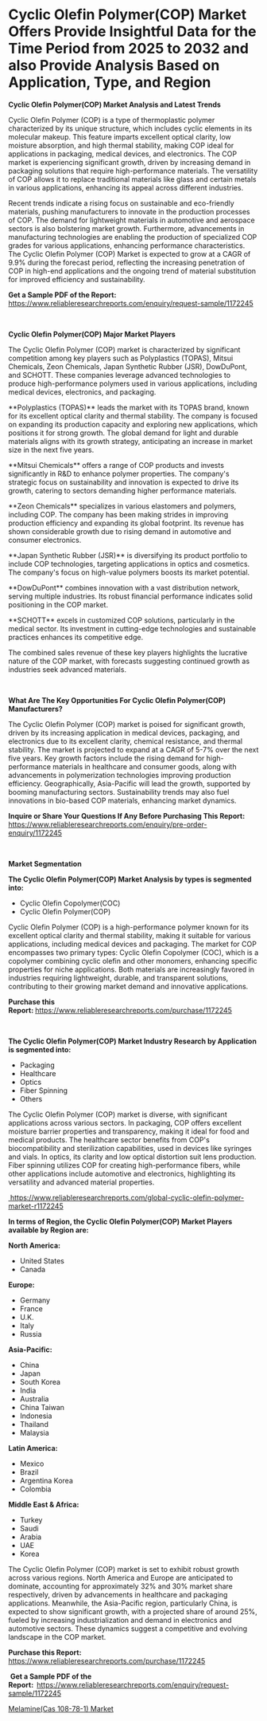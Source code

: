 <p><h1>Cyclic Olefin Polymer(COP) Market Offers Provide Insightful Data for the Time Period from 2025 to 2032 and also Provide Analysis Based on Application, Type, and Region</h1></p><p><strong>Cyclic Olefin Polymer(COP) Market Analysis and Latest Trends</strong></p>
<p><p>Cyclic Olefin Polymer (COP) is a type of thermoplastic polymer characterized by its unique structure, which includes cyclic elements in its molecular makeup. This feature imparts excellent optical clarity, low moisture absorption, and high thermal stability, making COP ideal for applications in packaging, medical devices, and electronics. The COP market is experiencing significant growth, driven by increasing demand in packaging solutions that require high-performance materials. The versatility of COP allows it to replace traditional materials like glass and certain metals in various applications, enhancing its appeal across different industries.</p><p>Recent trends indicate a rising focus on sustainable and eco-friendly materials, pushing manufacturers to innovate in the production processes of COP. The demand for lightweight materials in automotive and aerospace sectors is also bolstering market growth. Furthermore, advancements in manufacturing technologies are enabling the production of specialized COP grades for various applications, enhancing performance characteristics. The Cyclic Olefin Polymer (COP) Market is expected to grow at a CAGR of 9.9% during the forecast period, reflecting the increasing penetration of COP in high-end applications and the ongoing trend of material substitution for improved efficiency and sustainability.</p></p>
<p><strong>Get a Sample PDF of the Report:&nbsp;</strong> <a href="https://www.reliableresearchreports.com/enquiry/request-sample/1172245?utm_campaign=2278&utm_medium=2&utm_source=Github&utm_content=ia&utm_term=03042025&utm_id=cyclic-olefin-polymercop">https://www.reliableresearchreports.com/enquiry/request-sample/1172245</a></p>
<p>&nbsp;</p>
<p><strong>Cyclic Olefin Polymer(COP) Major Market Players</strong></p>
<p><p>The Cyclic Olefin Polymer (COP) market is characterized by significant competition among key players such as Polyplastics (TOPAS), Mitsui Chemicals, Zeon Chemicals, Japan Synthetic Rubber (JSR), DowDuPont, and SCHOTT. These companies leverage advanced technologies to produce high-performance polymers used in various applications, including medical devices, electronics, and packaging.</p><p>**Polyplastics (TOPAS)** leads the market with its TOPAS brand, known for its excellent optical clarity and thermal stability. The company is focused on expanding its production capacity and exploring new applications, which positions it for strong growth. The global demand for light and durable materials aligns with its growth strategy, anticipating an increase in market size in the next five years.</p><p>**Mitsui Chemicals** offers a range of COP products and invests significantly in R&D to enhance polymer properties. The company's strategic focus on sustainability and innovation is expected to drive its growth, catering to sectors demanding higher performance materials.</p><p>**Zeon Chemicals** specializes in various elastomers and polymers, including COP. The company has been making strides in improving production efficiency and expanding its global footprint. Its revenue has shown considerable growth due to rising demand in automotive and consumer electronics.</p><p>**Japan Synthetic Rubber (JSR)** is diversifying its product portfolio to include COP technologies, targeting applications in optics and cosmetics. The company's focus on high-value polymers boosts its market potential.</p><p>**DowDuPont** combines innovation with a vast distribution network, serving multiple industries. Its robust financial performance indicates solid positioning in the COP market.</p><p>**SCHOTT** excels in customized COP solutions, particularly in the medical sector. Its investment in cutting-edge technologies and sustainable practices enhances its competitive edge.</p><p>The combined sales revenue of these key players highlights the lucrative nature of the COP market, with forecasts suggesting continued growth as industries seek advanced materials.</p></p>
<p>&nbsp;</p>
<p><strong>What Are The Key Opportunities For Cyclic Olefin Polymer(COP) Manufacturers?</strong></p>
<p><p>The Cyclic Olefin Polymer (COP) market is poised for significant growth, driven by its increasing application in medical devices, packaging, and electronics due to its excellent clarity, chemical resistance, and thermal stability. The market is projected to expand at a CAGR of 5-7% over the next five years. Key growth factors include the rising demand for high-performance materials in healthcare and consumer goods, along with advancements in polymerization technologies improving production efficiency. Geographically, Asia-Pacific will lead the growth, supported by booming manufacturing sectors. Sustainability trends may also fuel innovations in bio-based COP materials, enhancing market dynamics.</p></p>
<p><strong>Inquire or Share Your Questions If Any Before Purchasing This Report:</strong> <a href="https://www.reliableresearchreports.com/enquiry/pre-order-enquiry/1172245?utm_campaign=2278&utm_medium=2&utm_source=Github&utm_content=ia&utm_term=03042025&utm_id=cyclic-olefin-polymercop">https://www.reliableresearchreports.com/enquiry/pre-order-enquiry/1172245</a></p>
<p>&nbsp;</p>
<p><strong>Market Segmentation</strong></p>
<p><strong>The Cyclic Olefin Polymer(COP) Market Analysis by types is segmented into:</strong></p>
<p><ul><li>Cyclic Olefin Copolymer(COC)</li><li>Cyclic Olefin Polymer(COP)</li></ul></p>
<p><p>Cyclic Olefin Polymer (COP) is a high-performance polymer known for its excellent optical clarity and thermal stability, making it suitable for various applications, including medical devices and packaging. The market for COP encompasses two primary types: Cyclic Olefin Copolymer (COC), which is a copolymer combining cyclic olefin and other monomers, enhancing specific properties for niche applications. Both materials are increasingly favored in industries requiring lightweight, durable, and transparent solutions, contributing to their growing market demand and innovative applications.</p></p>
<p><strong>Purchase this Report:&nbsp;</strong><a href="https://www.reliableresearchreports.com/purchase/1172245?utm_campaign=2278&utm_medium=2&utm_source=Github&utm_content=ia&utm_term=03042025&utm_id=cyclic-olefin-polymercop">https://www.reliableresearchreports.com/purchase/1172245</a></p>
<p>&nbsp;</p>
<p><strong>The Cyclic Olefin Polymer(COP) Market Industry Research by Application is segmented into:</strong></p>
<p><ul><li>Packaging</li><li>Healthcare</li><li>Optics</li><li>Fiber Spinning</li><li>Others</li></ul></p>
<p><p>The Cyclic Olefin Polymer (COP) market is diverse, with significant applications across various sectors. In packaging, COP offers excellent moisture barrier properties and transparency, making it ideal for food and medical products. The healthcare sector benefits from COP's biocompatibility and sterilization capabilities, used in devices like syringes and vials. In optics, its clarity and low optical distortion suit lens production. Fiber spinning utilizes COP for creating high-performance fibers, while other applications include automotive and electronics, highlighting its versatility and advanced material properties.</p></p>
<p><a href="https://www.reliableresearchreports.com/global-cyclic-olefin-polymer-market-r1172245?utm_campaign=2278&utm_medium=2&utm_source=Github&utm_content=ia&utm_term=03042025&utm_id=cyclic-olefin-polymercop">&nbsp;https://www.reliableresearchreports.com/global-cyclic-olefin-polymer-market-r1172245</a></p>
<p><strong>In terms of Region, the Cyclic Olefin Polymer(COP) Market Players available by Region are:</strong></p>
<p>
    <p> <strong> North America: </strong>
        <ul>
            <li>United States</li>
            <li>Canada</li>
        </ul>
        </p> 
    <p> <strong> Europe: </strong>
        <ul>
            <li>Germany</li>
            <li>France</li>
            <li>U.K.</li>
            <li>Italy</li>
            <li>Russia</li>
        </ul>
        </p> 
    <p> <strong> Asia-Pacific: </strong>
        <ul>
            <li>China</li>
            <li>Japan</li>
            <li>South Korea</li>
            <li>India</li>
            <li>Australia</li>
            <li>China Taiwan</li>
            <li>Indonesia</li>
            <li>Thailand</li>
            <li>Malaysia</li>
        </ul>
        </p> 
    <p> <strong> Latin America: </strong>
        <ul>
            <li>Mexico</li>
            <li>Brazil</li>
            <li>Argentina Korea</li>
            <li>Colombia</li>
        </ul>
        </p> 
    <p> <strong> Middle East & Africa: </strong>
        <ul>
            <li>Turkey</li>
            <li>Saudi</li>
            <li>Arabia</li>
            <li>UAE</li>
            <li>Korea</li>
        </ul>
    </p>
    </p>
<p><p>The Cyclic Olefin Polymer (COP) market is set to exhibit robust growth across various regions. North America and Europe are anticipated to dominate, accounting for approximately 32% and 30% market share respectively, driven by advancements in healthcare and packaging applications. Meanwhile, the Asia-Pacific region, particularly China, is expected to show significant growth, with a projected share of around 25%, fueled by increasing industrialization and demand in electronics and automotive sectors. These dynamics suggest a competitive and evolving landscape in the COP market.</p></p>
<p><strong>Purchase this Report: </strong><a href="https://www.reliableresearchreports.com/purchase/1172245?utm_campaign=2278&utm_medium=2&utm_source=Github&utm_content=ia&utm_term=03042025&utm_id=cyclic-olefin-polymercop">https://www.reliableresearchreports.com/purchase/1172245</a></p>
<p>&nbsp;<strong>Get a Sample PDF of the Report:&nbsp;&nbsp;</strong><a href="https://www.reliableresearchreports.com/enquiry/request-sample/1172245?utm_campaign=2278&utm_medium=2&utm_source=Github&utm_content=ia&utm_term=03042025&utm_id=cyclic-olefin-polymercop">https://www.reliableresearchreports.com/enquiry/request-sample/1172245</a></p>
<p><strong></strong></p>
<p><p><a href="https://github.com/sca704osol/Market-Research-Report-List-1/blob/main/melaminecas-108-78-1-market.md?utm_campaign=2278&utm_medium=2&utm_source=Github&utm_content=ia&utm_term=03042025&utm_id=cyclic-olefin-polymercop">Melamine(Cas 108-78-1) Market</a></p></p>